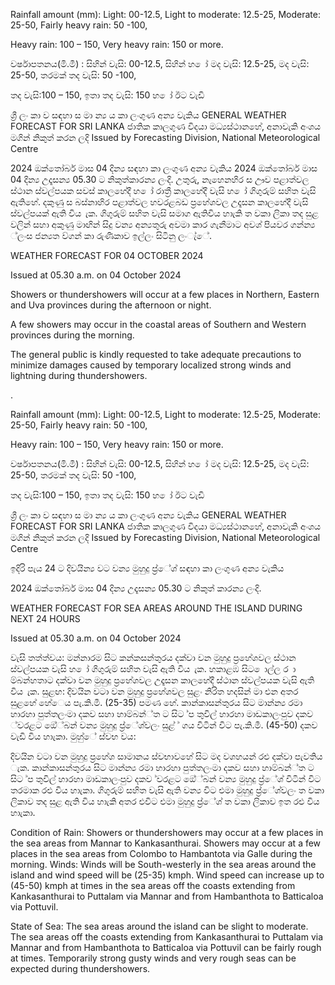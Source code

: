 Rainfall amount (mm): Light: 00-12.5, Light to moderate: 12.5-25, Moderate: 25-50, Fairly heavy rain: 50 -100,

Heavy rain: 100 – 150, Very heavy rain: 150 or more.

වර්ෂාපතනය(මි.මී) : සිහින් වැසි: 00-12.5, සිහින් හ ෝ මද වැසි: 12.5-25, මද වැසි: 25-50, තරමක් තද වැසි: 50 -100,

තද වැසි:100 – 150, ඉතා තද වැසි: 150 හ ෝ ඊට වැඩි

ශ්‍රී ලං කා ව සඳහා ස මා න්‍ය ය කා ලංගුණ අන්‍ය වැකිය GENERAL WEATHER FORECAST FOR SRI LANKA ජාතික කාලගුණ විදයා මධ්‍යස්ථානහේ, අනාවැකි අංශය මගින් නිකුත් කරන ලදි Issued by Forecasting Division, National Meteorological Centre

2024 ඔක්තෝබර් මාස 04 දින්‍ය සඳහා කා ලංගුණ අන්‍ය වැකිය 2024 ඔක්තෝබර් මාස 04 දින්‍ය උදෑසන්‍ය 05.30 ට නිකුත්කාරන්‍ය ලංදි. උතුරු, නැහෙනහිර ස ඌව පළාත්වල ස්ථාන ස්වල්පයක සවස් කාලහේදී හ ෝ රාත්‍රී කාලහේදී වැසි හ ෝ ගිගුරුම් සහිත වැසි ඇතිහේ. දකුණු ස බස්නාහිර පළාත්වල හවරළබඩ ප්‍රහේශවල උදෑසන කාලහේදී වැසි ස්වල්පයක් ඇති විය ැක. ගිගුරුම් සහිත වැසි සමාග ඇතිවිය හාැකි ත වකා ලිකා තද සුළ වලින් සහා අකුණු මාඟින් සිදු වන්‍ය අන්‍යතුරු අවමා කාර ගැනීමාට අවශ්‍ පියවර ගන්න්‍ය ්ලංස ජන්‍යත ව්ගන් කා රුණිකාව ඉල්ලං සිටිනු ලංැ්ේ.

WEATHER FORECAST FOR 04 OCTOBER 2024

Issued at 05.30 a.m. on 04 October 2024

Showers or thundershowers will occur at a few places in Northern, Eastern and Uva provinces during the afternoon or night.

A few showers may occur in the coastal areas of Southern and Western provinces during the morning.

The general public is kindly requested to take adequate precautions to minimize damages caused by temporary localized strong winds and lightning during thundershowers.

.

Rainfall amount (mm): Light: 00-12.5, Light to moderate: 12.5-25, Moderate: 25-50, Fairly heavy rain: 50 -100,

Heavy rain: 100 – 150, Very heavy rain: 150 or more.

වර්ෂාපතනය(මි.මී) : සිහින් වැසි: 00-12.5, සිහින් හ ෝ මද වැසි: 12.5-25, මද වැසි: 25-50, තරමක් තද වැසි: 50 -100,

තද වැසි:100 – 150, ඉතා තද වැසි: 150 හ ෝ ඊට වැඩි

ශ්‍රී ලං කා ව සඳහා ස මා න්‍ය ය කා ලංගුණ අන්‍ය වැකිය GENERAL WEATHER FORECAST FOR SRI LANKA ජාතික කාලගුණ විදයා මධ්‍යස්ථානහේ, අනාවැකි අංශය මගින් නිකුත් කරන ලදි Issued by Forecasting Division, National Meteorological Centre

ඉදිරි පැය 24 ට දිවයින්‍ය වට වන්‍ය මුහුදු ප්‍ර්ේශ්‍ සඳහා කා ලංගුණ අන්‍ය වැකිය

2024 ඔක්තෝබර් මාස 04 දින්‍ය උදෑසන්‍ය 05.30 ට නිකුත් කාරන්‍ය ලංදි.

WEATHER FORECAST FOR SEA AREAS AROUND THE ISLAND DURING NEXT 24 HOURS

Issued at 05.30 a.m. on 04 October 2024

වැසි තත්ත්වය: මන්නාරම සිට කන්කසන්තුරය දක්වා වන මුහුදු ප්‍රහේශවල ස්ථාන ස්වල්පයක වැසි හ ෝ ගිගුරුම් සහිත වැසි ඇති විය ැක. හකාළඹ සිට ොල්ල ර ා ම්බන්හතාට දක්වා වන මුහුදු ප්‍රහේශවල උදෑසන කාලහේදී ස්ථාන ස්වල්පයක වැසි ඇති විය ැක. සුළඟ: දිවයින වටා වන මුහුදු ප්‍රහේශවල සුළං නිරිත හදසින් මා එන අතර සුළහේ හේෙය පැ.කි.මී. (25-35) පමණ හේ. කාන්කාසන්තුරය සිට මාන්න්‍ය රමා හාරහා පුත්තලංමා දකව සහා හාම්බන්්ත ට සිට ්ප තුවිල් හාරහා මාඩකාලංපුව දකව ්වරළට ඔේ්බන් වන්‍ය මුහුදු ප්‍ර්ේශ්‍වලං සුළ් ් ගය විටින් විට පැ.කි.මී. (45-50) දකව වැඩි විය හාැකා. මුහු්ේ ස්වභ වය:

දිවයින වටා වන මුහුදු ප්‍රහේශ සාමානය ස්වභාවහේ සිට මද වශහයන් රළු දක්වා පැවතිය ැක. කාන්කාසන්තුරය සිට මාන්න්‍ය රමා හාරහා පුත්තලංමා දකව සහා හාම්බන්්ත ට සිට ්ප තුවිල් හාරහා මාඩකාලංපුව දකව ්වරළට ඔේ්බන් වන්‍ය මුහුදු ප්‍ර්ේශ්‍ විටින් විට තරමාක රළු විය හාැකා. ගිගුරුම් සහිත වැසි ඇති වන්‍ය විට එමා මුහුදු ප්‍ර්ේශ්‍වලං ත වකා ලිකාව තද සුළ ඇති විය හාැකි අතර එවිට එමා මුහුදු ප්‍ර්ේශ්‍ ත වකා ලිකාව ඉත රළු විය හාැකා.

Condition of Rain: Showers or thundershowers may occur at a few places in the sea areas from Mannar to Kankasanthurai. Showers may occur at a few places in the sea areas from Colombo to Hambantota via Galle during the morning. Winds: Winds will be South-westerly in the sea areas around the island and wind speed will be (25-35) kmph. Wind speed can increase up to (45-50) kmph at times in the sea areas off the coasts extending from Kankasanthurai to Puttalam via Mannar and from Hambanthota to Batticaloa via Pottuvil.

State of Sea: The sea areas around the island can be slight to moderate. The sea areas off the coasts extending from Kankasanthurai to Puttalam via Mannar and from Hambanthota to Batticaloa via Pottuvil can be fairly rough at times. Temporarily strong gusty winds and very rough seas can be expected during thundershowers.
